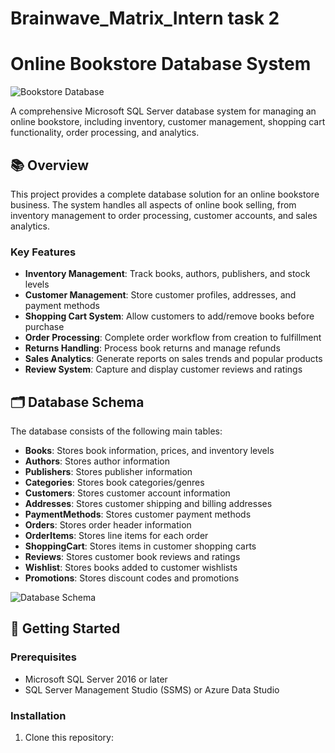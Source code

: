 # Brainwave_Matrix_Intern task 2

# Online Bookstore Database System

![Bookstore Database](https://github.com/yourusername/bookstore-db/raw/main/images/bookstore-banner.png)

A comprehensive Microsoft SQL Server database system for managing an online bookstore, including inventory, customer management, shopping cart functionality, order processing, and analytics.

## 📚 Overview

This project provides a complete database solution for an online bookstore business. The system handles all aspects of online book selling, from inventory management to order processing, customer accounts, and sales analytics.

### Key Features

- **Inventory Management**: Track books, authors, publishers, and stock levels
- **Customer Management**: Store customer profiles, addresses, and payment methods
- **Shopping Cart System**: Allow customers to add/remove books before purchase
- **Order Processing**: Complete order workflow from creation to fulfillment
- **Returns Handling**: Process book returns and manage refunds
- **Sales Analytics**: Generate reports on sales trends and popular products
- **Review System**: Capture and display customer reviews and ratings

## 🗂️ Database Schema

The database consists of the following main tables:

- **Books**: Stores book information, prices, and inventory levels
- **Authors**: Stores author information
- **Publishers**: Stores publisher information
- **Categories**: Stores book categories/genres
- **Customers**: Stores customer account information
- **Addresses**: Stores customer shipping and billing addresses
- **PaymentMethods**: Stores customer payment methods
- **Orders**: Stores order header information
- **OrderItems**: Stores line items for each order
- **ShoppingCart**: Stores items in customer shopping carts
- **Reviews**: Stores customer book reviews and ratings
- **Wishlist**: Stores books added to customer wishlists
- **Promotions**: Stores discount codes and promotions

![Database Schema](https://github.com/yourusername/bookstore-db/raw/main/docs/schema-diagram.png)

## 🚀 Getting Started

### Prerequisites

- Microsoft SQL Server 2016 or later
- SQL Server Management Studio (SSMS) or Azure Data Studio

### Installation

1. Clone this repository:
